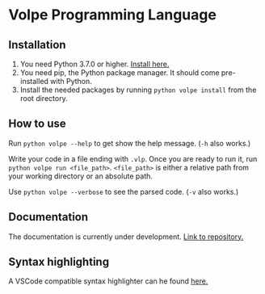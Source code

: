 # Volpe Programming Language

## Installation

1. You need Python 3.7.0 or higher. [Install here.](https://www.python.org/downloads/)
2. You need pip, the Python package manager. It should come pre-installed with Python.
3. Install the needed packages by running `python volpe install` from the root directory.

## How to use

Run `python volpe --help` to get show the help message. (`-h` also works.)

Write your code in a file ending with `.vlp`. Once you are ready to run it, run `python volpe run <file_path>`.
`<file_path>` is either a relative path from your working directory or an absolute path.

Use `python volpe --verbose` to see the parsed code. (`-v` also works.)

## Documentation

The documentation is currently under development. [Link to repository.](https://github.com/ViliamVadocz/Volpe-docs)

## Syntax highlighting

A VSCode compatible syntax highlighter can he found [here.](https://github.com/TheBlocks/VolpeSyntax)
